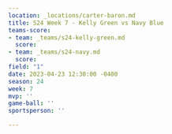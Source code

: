 ```yaml
---
location: _locations/carter-baron.md
title: S24 Week 7 - Kelly Green vs Navy Blue
teams-score:
- team: _teams/s24-kelly-green.md
  score: 
- team: _teams/s24-navy.md
  score: 
field: "1"
date: 2023-04-23 12:30:00 -0400
season: 24
week: 7
mvp: ''
game-ball: ''
sportsperson: ''

---
```

